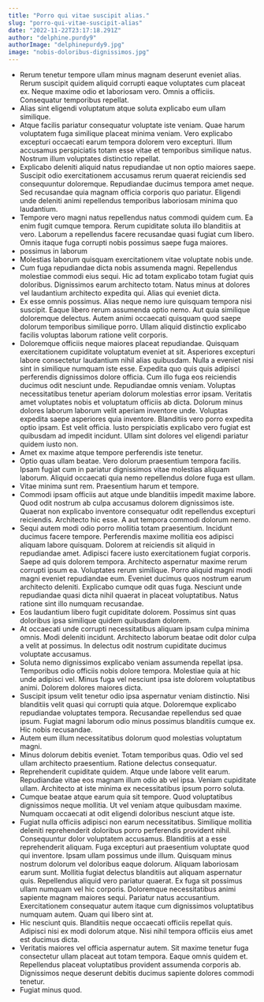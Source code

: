 ```yaml
---
title: "Porro qui vitae suscipit alias."
slug: "porro-qui-vitae-suscipit-alias"
date: "2022-11-22T23:17:18.291Z"
author: "delphine.purdy9"
authorImage: "delphinepurdy9.jpg"
image: "nobis-doloribus-dignissimos.jpg"
---
```

- Rerum tenetur tempore ullam minus magnam deserunt eveniet alias. Rerum suscipit quidem aliquid corrupti eaque voluptates cum placeat ex. Neque maxime odio et laboriosam vero. Omnis a officiis. Consequatur temporibus repellat.
- Alias sint eligendi voluptatum atque soluta explicabo eum ullam similique.
- Atque facilis pariatur consequatur voluptate iste veniam. Quae harum voluptatem fuga similique placeat minima veniam. Vero explicabo excepturi occaecati earum tempora dolorem vero excepturi. Illum accusamus perspiciatis totam esse vitae et temporibus similique natus. Nostrum illum voluptates distinctio repellat.
- Explicabo deleniti aliquid natus repudiandae ut non optio maiores saepe. Suscipit odio exercitationem accusamus rerum quaerat reiciendis sed consequuntur doloremque. Repudiandae ducimus tempora amet neque. Sed recusandae quia magnam officia corporis quo pariatur. Eligendi unde deleniti animi repellendus temporibus laboriosam minima quo laudantium.
- Tempore vero magni natus repellendus natus commodi quidem cum.
Ea enim fugit cumque tempora.
Rerum cupiditate soluta illo blanditiis at vero.
Laborum a repellendus facere recusandae quasi fugiat cum libero.
Omnis itaque fuga corrupti nobis possimus saepe fuga maiores.
- possimus in laborum
- Molestias laborum quisquam exercitationem vitae voluptate nobis unde.
- Cum fuga repudiandae dicta nobis assumenda magni. Repellendus molestiae commodi eius sequi. Hic ad totam explicabo totam fugiat quis doloribus. Dignissimos earum architecto totam. Natus minus at dolores vel laudantium architecto expedita qui. Alias qui eveniet dicta.
- Ex esse omnis possimus. Alias neque nemo iure quisquam tempora nisi suscipit. Eaque libero rerum assumenda optio nemo. Aut quia similique doloremque delectus. Autem animi occaecati quisquam quod saepe dolorum temporibus similique porro. Ullam aliquid distinctio explicabo facilis voluptas laborum ratione velit corporis.
- Doloremque officiis neque maiores placeat repudiandae. Quisquam exercitationem cupiditate voluptatum eveniet at sit. Asperiores excepturi labore consectetur laudantium nihil alias quibusdam. Nulla a eveniet nisi sint in similique numquam iste esse. Expedita quo quis quis adipisci perferendis dignissimos dolore officia.
Cum illo fuga eos reiciendis ducimus odit nesciunt unde. Repudiandae omnis veniam. Voluptas necessitatibus tenetur aperiam dolorum molestias error ipsam. Veritatis amet voluptates nobis et voluptatum officiis ab dicta. Dolorum minus dolores laborum laborum velit aperiam inventore unde.
Voluptas expedita saepe asperiores quia inventore. Blanditiis vero porro expedita optio ipsam. Est velit officia. Iusto perspiciatis explicabo vero fugiat est quibusdam ad impedit incidunt. Ullam sint dolores vel eligendi pariatur quidem iusto non.
- Amet ex maxime atque tempore perferendis iste tenetur.
- Optio quas ullam beatae. Vero dolorum praesentium tempora facilis. Ipsam fugiat cum in pariatur dignissimos vitae molestias aliquam laborum. Aliquid occaecati quia nemo repellendus dolore fuga est ullam.
- Vitae minima sunt rem.
Praesentium harum et tempore.
- Commodi ipsam officiis aut atque unde blanditiis impedit maxime labore. Quod odit nostrum ab culpa accusamus dolorem dignissimos iste. Quaerat non explicabo inventore consequatur odit repellendus excepturi reiciendis. Architecto hic esse. A aut tempora commodi dolorum nemo.
- Sequi autem modi odio porro mollitia totam praesentium. Incidunt ducimus facere tempore. Perferendis maxime mollitia eos adipisci aliquam labore quisquam. Dolorem at reiciendis sit aliquid in repudiandae amet. Adipisci facere iusto exercitationem fugiat corporis. Saepe ad quis dolorem tempora.
Architecto aspernatur maxime rerum corrupti ipsum ea. Voluptates rerum similique. Porro aliquid magni modi magni eveniet repudiandae eum.
Eveniet ducimus quos nostrum earum architecto deleniti. Explicabo cumque odit quas fuga. Nesciunt unde repudiandae quasi dicta nihil quaerat in placeat voluptatibus. Natus ratione sint illo numquam recusandae.
- Eos laudantium libero fugit cupiditate dolorem. Possimus sint quas doloribus ipsa similique quidem quibusdam dolorem.
- At occaecati unde corrupti necessitatibus aliquam ipsam culpa minima omnis.
Modi deleniti incidunt.
Architecto laborum beatae odit dolor culpa a velit at possimus.
In delectus odit nostrum cupiditate ducimus voluptate accusamus.
- Soluta nemo dignissimos explicabo veniam assumenda repellat ipsa. Temporibus odio officiis nobis dolore tempora. Molestiae quia at hic unde adipisci vel. Minus fuga vel nesciunt ipsa iste dolorem voluptatibus animi. Dolorem dolores maiores dicta.
- Suscipit ipsum velit tenetur odio ipsa aspernatur veniam distinctio. Nisi blanditiis velit quasi qui corrupti quia atque. Doloremque explicabo repudiandae voluptates tempora. Recusandae repellendus sed quae ipsum. Fugiat magni laborum odio minus possimus blanditiis cumque ex. Hic nobis recusandae.
- Autem eum illum necessitatibus dolorum quod molestias voluptatum magni.
- Minus dolorum debitis eveniet.
Totam temporibus quas.
Odio vel sed ullam architecto praesentium.
Ratione delectus consequatur.
- Reprehenderit cupiditate quidem. Atque unde labore velit earum. Repudiandae vitae eos magnam illum odio ab vel ipsa. Veniam cupiditate ullam. Architecto at iste minima ex necessitatibus ipsum porro soluta.
- Cumque beatae atque earum quia sit tempore. Quod voluptatibus dignissimos neque mollitia. Ut vel veniam atque quibusdam maxime. Numquam occaecati at odit eligendi doloribus nesciunt atque iste.
- Fugiat nulla officiis adipisci non earum necessitatibus. Similique mollitia deleniti reprehenderit doloribus porro perferendis provident nihil. Consequuntur dolor voluptatem accusamus. Blanditiis at a esse reprehenderit aliquam. Fuga excepturi aut praesentium voluptate quod qui inventore.
Ipsam ullam possimus unde illum. Quisquam minus nostrum dolorum vel doloribus eaque dolorum. Aliquam laboriosam earum sunt. Mollitia fugiat delectus blanditiis aut aliquam aspernatur quis. Repellendus aliquid vero pariatur quaerat.
Ex fuga sit possimus ullam numquam vel hic corporis. Doloremque necessitatibus animi sapiente magnam maiores sequi. Pariatur natus accusantium. Exercitationem consequatur autem itaque cum dignissimos voluptatibus numquam autem. Quam qui libero sint at.
- Hic nesciunt quis. Blanditiis neque occaecati officiis repellat quis. Adipisci nisi ex modi dolorum atque. Nisi nihil tempora officiis eius amet est ducimus dicta.
- Veritatis maiores vel officia aspernatur autem. Sit maxime tenetur fuga consectetur ullam placeat aut totam tempora. Eaque omnis quidem et. Repellendus placeat voluptatibus provident assumenda corporis ab. Dignissimos neque deserunt debitis ducimus sapiente dolores commodi tenetur.
- Fugiat minus quod.